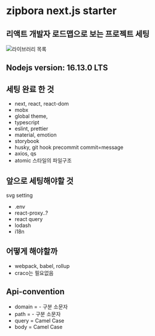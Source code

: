 # zipbora next.js starter

  ## 리액트 개발자 로드맵으로 보는 프로젝트 세팅
  ![라이브러리 목록](https://user-images.githubusercontent.com/50619560/139401702-55d090a8-33bd-4269-a639-7370a4c7a01c.png)

  ## Nodejs version: 16.13.0 LTS
  ## 세팅 완료 한 것
  - next, react, react-dom
  - mobx
  - global theme,
  - typescript
  - eslint, prettier
  - material, emotion
  - storybook
  - husky, git hook precommit commit=message
  - axios, qs
  - atomic 스타일의 파일구조

  ## 앞으로 세팅해야할 것
   svg setting
  - .env
  - react-proxy..?
  - react query
  - lodash
  - i18n

 ## 어떻게 해야할까
  - webpack, babel, rollup
  - craco는 필요없음

 ## Api-convention
  - domain = - 구분 소문자
  - path = - 구분 소문자
  - query = Camel Case
  - body = Camel Case
